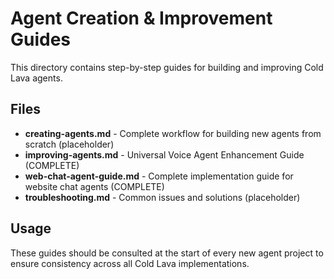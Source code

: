 # Agent Creation & Improvement Guides

This directory contains step-by-step guides for building and improving Cold Lava agents.

## Files

- **creating-agents.md** - Complete workflow for building new agents from scratch (placeholder)
- **improving-agents.md** - Universal Voice Agent Enhancement Guide (COMPLETE)
- **web-chat-agent-guide.md** - Complete implementation guide for website chat agents (COMPLETE)
- **troubleshooting.md** - Common issues and solutions (placeholder)

## Usage

These guides should be consulted at the start of every new agent project to ensure consistency across all Cold Lava implementations.
